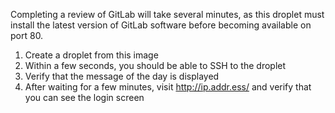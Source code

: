 Completing a review of GitLab will take several minutes, as this droplet must install the latest version of GitLab software before becoming available on port 80.

1. Create a droplet from this image
2. Within a few seconds, you should be able to SSH to the droplet
3. Verify that the message of the day is displayed
4. After waiting for a few minutes, visit http://ip.addr.ess/ and verify that you can see the login screen